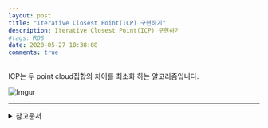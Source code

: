 ```yaml
---
layout: post
title: "Iterative Closest Point(ICP) 구현하기"
description: Iterative Closest Point(ICP) 구현하기
#tags: ROS
date: 2020-05-27 10:38:08
comments: true
---
```


<!-- icp매칭이란? -->
ICP는 두 point cloud집합의 차이를 최소화 하는 알고리즘입니다. 
  
![Imgur](https://i.imgur.com/JVSCQ7P.png)
<!-- 구현코드 -->
<!-- 장단점 -->
<!-- 비슷한알고리즘 -->

---

<details>
<summary>참고문서</summary>
<div markdown="1">

- [https://en.wikipedia.org/wiki/Iterative_closest_point](https://en.wikipedia.org/wiki/Iterative_closest_point)

</div>
</details>
<script id="dsq-count-scr" src="//msc9533.disqus.com/count.js" async></script>

